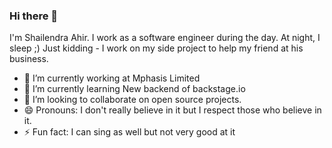 ### Hi there 👋

I'm Shailendra Ahir. I work as a software engineer during the day. At night, I sleep ;) Just kidding - I work on my side project to help my friend at his business.


- 🔭 I’m currently working at Mphasis Limited 
- 🌱 I’m currently learning New backend of backstage.io
- 👯 I’m looking to collaborate on open source projects.
- 😄 Pronouns: I don't really believe in it but I respect those who believe in it.
- ⚡ Fun fact: I can sing as well but not very good at it
